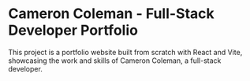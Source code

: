 # Cameron Coleman - Full-Stack Developer Portfolio

This project is a portfolio website built from scratch with React and Vite, showcasing the work and skills of Cameron Coleman, a full-stack developer.
